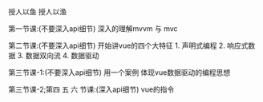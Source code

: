 授人以鱼 授人以渔

第一节课:(不要深入api细节)
    深入的理解mvvm 与 mvc


第二节课:(不要深入api细节)
    开始讲vue的四个大特征
    1. 声明式编程
    2. 响应式数据
    3. 数据双向流
    4. 数据驱动

第三节课-1:(不要深入api细节)
    用一个案例 体现vue数据驱动的编程思想

第三节课-2;第四 五 六 节课:(深入api细节)
    vue的指令


